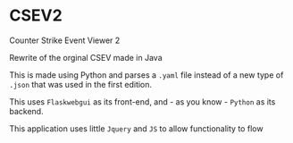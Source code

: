 # CSEV2
Counter Strike Event Viewer 2

Rewrite of the orginal CSEV made in Java

This is made using Python and parses a `.yaml` file instead of a new type of `.json` that was used in the first edition.

This uses `Flaskwebgui` as its front-end, and - as you know - `Python` as its backend.

This application uses little `Jquery` and `JS` to allow functionality to flow
